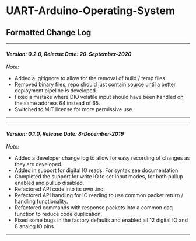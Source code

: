 # UART-Arduino-Operating-System

## Formatted Change Log

***
#### *Version: 0.2.0, Release Date: 20-September-2020*

*Note:*
* Added a .gitignore to allow for the removal of build / temp files.
* Removed binary files, repo should just contain source until a better deployment pipeline is developed. 
* Fixed a mistake where DIO volatile input should have been handled on the same address 64 instead of 65.
* Switched to MIT license for more permissive use. 
***

***
#### *Version: 0.1.0, Release Date: 8-December-2019*

*Note:*
* Added a developer change log to allow for easy recording of changes as they are developed. 
* Added in support for digital IO reads. For syntax see documentation. 
* Completed the support for write IO to set input modes, for both pullup enabled and pullup disabled.
* Refactored API code into its own .ino. 
* Refactored API handling for IO reading to use common packet return / handling functionality.
* Refactored commands with response packets into a common daq function to reduce code duplication. 
* Fixed some bugs in the factory defaults and enabled all 12 digital IO and 8 analog IO pins. 
***

